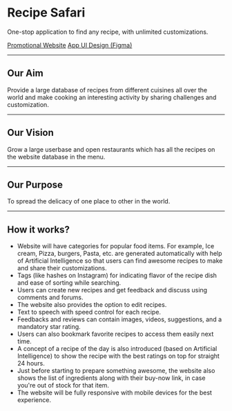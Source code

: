 # Recipe Safari

One-stop application to find any recipe, with unlimited customizations.

[Promotional Website](https://recipesafari.netlify.app)
[App UI Design (Figma)](https://www.figma.com/file/hx0EQeC9EO4UEkP3kWPck6/Recipe-Safari-UI-Design?node-id=639%3A50)

---

## Our Aim

Provide a large database of recipes from different cuisines all over the world and make cooking an interesting activity by sharing challenges and customization.

---

## Our Vision

Grow a large userbase and open restaurants which has all the recipes on the website database in the menu.

---

## Our Purpose

To spread the delicacy of one place to other in the world.

---

## How it works?

- Website will have categories for popular food items. For example, Ice cream, Pizza, burgers, Pasta, etc. are generated automatically with help of Artificial Intelligence so that users can find awesome recipes to make and share their customizations.
- Tags (like hashes on Instagram) for indicating flavor of the recipe dish and ease of sorting while searching.
- Users can create new recipes and get feedback and discuss using comments and forums.
- The website also provides the option to edit recipes.
- Text to speech with speed control for each recipe.
- Feedbacks and reviews can contain images, videos, suggestions, and a mandatory star rating.
- Users can also bookmark favorite recipes to access them easily next time.
- A concept of a recipe of the day is also introduced (based on Artificial Intelligence) to show the recipe with the best ratings on top for straight 24 hours.
- Just before starting to prepare something awesome, the website also shows the list of ingredients along with their buy-now link, in case you're out of stock for that item.
- The website will be fully responsive with mobile devices for the best experience.
